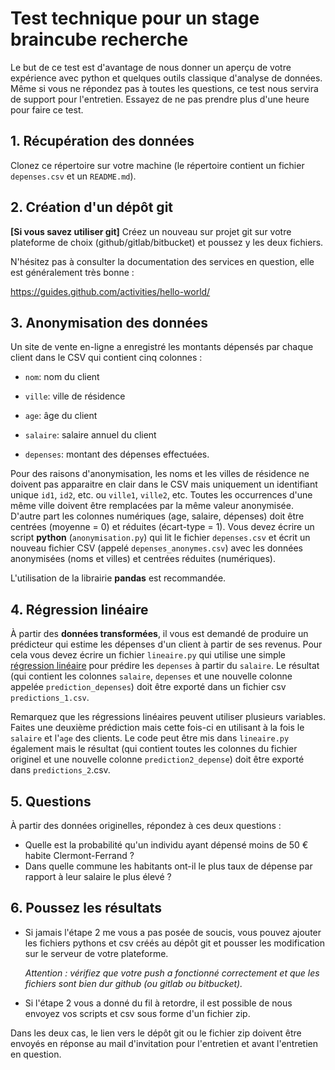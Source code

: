 # Test technique pour un stage braincube recherche

Le but de ce test est d'avantage de nous donner un aperçu de votre expérience avec python et quelques outils classique d'analyse de données. Même si vous ne répondez pas à toutes les questions, ce test nous servira de support pour l'entretien. Essayez de ne pas prendre plus d'une heure pour faire ce test.

## 1. Récupération des données

Clonez ce répertoire sur votre machine (le répertoire contient un fichier `depenses.csv` et un `README.md`).

## 2. Création d'un dépôt git
**[Si vous savez utiliser git]** Créez un nouveau sur projet git sur votre plateforme de choix (github/gitlab/bitbucket) et poussez y les deux fichiers.

N'hésitez pas à consulter la documentation des services en question, elle est généralement très bonne :

https://guides.github.com/activities/hello-world/

## 3. Anonymisation des données
Un site de vente en-ligne a enregistré les montants dépensés par chaque client dans le CSV qui contient cinq colonnes :

- `nom`: nom du client

- `ville`: ville de résidence

- `age`: âge du client

- `salaire`: salaire annuel du client

- `depenses`: montant des dépenses effectuées.

Pour des raisons d'anonymisation, les noms et les villes de résidence ne doivent pas apparaitre en clair dans le CSV mais uniquement un identifiant unique `id1`, `id2`, etc. ou `ville1`, `ville2`, etc. Toutes les occurrences d'une même ville doivent être remplacées par la même valeur anonymisée. D'autre part les colonnes numériques (age, salaire, dépenses) doit être centrées (moyenne = 0) et réduites (écart-type = 1). Vous devez écrire un script **python** (`anonymisation.py`) qui lit le fichier `depenses.csv` et écrit un nouveau fichier CSV (appelé `depenses_anonymes.csv`) avec les données anonymisées (noms et villes) et centrées réduites (numériques).

L'utilisation de la librairie **pandas** est recommandée.

## 4. Régression linéaire

À partir des **données transformées**, il vous est demandé de produire un prédicteur qui estime les dépenses d'un client à partir de ses revenus. Pour cela vous devez écrire un fichier `lineaire.py` qui utilise une simple [régression linéaire](https://scikit-learn.org/stable/modules/generated/sklearn.linear_model.LinearRegression.html) pour prédire les `depenses` à partir du `salaire`. Le résultat (qui contient les colonnes `salaire`, `depenses` et une nouvelle colonne appelée `prediction_depenses`) doit être exporté dans un fichier csv `predictions_1.csv`.

Remarquez que les régressions linéaires peuvent utiliser plusieurs variables. Faites une deuxième prédiction mais cette fois-ci en utilisant à la fois le `salaire` et l'`age` des clients. Le code peut être mis dans `lineaire.py` également mais le résultat (qui contient toutes les colonnes du fichier originel et une nouvelle colonne `prediction2_depense`) doit être exporté dans `predictions_2`.csv.

## 5. Questions

À partir des données originelles, répondez à ces deux questions :
- Quelle est la probabilité qu'un individu ayant dépensé moins de 50 € habite Clermont-Ferrand ?
- Dans quelle commune les habitants ont-il le plus taux de dépense par rapport à leur salaire le plus élevé ?

## 6. Poussez les résultats

- Si jamais l'étape 2 me vous a pas posée de soucis, vous pouvez ajouter les fichiers pythons et csv créés au dépôt git et pousser les modification sur le serveur de votre plateforme. 

  *Attention : vérifiez que votre push a fonctionné correctement et que les fichiers sont bien dur github (ou gitlab ou bitbucket).*

- Si l'étape 2 vous a donné du fil à retordre, il est possible de nous envoyez vos scripts et csv sous forme d'un fichier zip.

Dans les deux cas, le lien vers le dépôt git ou le fichier zip doivent être envoyés en réponse au mail d'invitation pour l'entretien et avant l'entretien en question.
